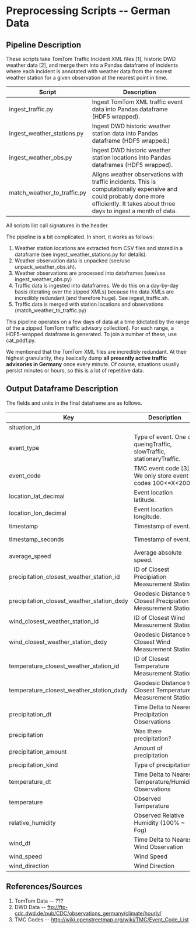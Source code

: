 # Preprocessing Scripts -- German Data

## Pipeline Description

These scripts take TomTom Traffic Incident XML files [1], historic DWD weather data [2], and merge them into a Pandas dataframe of incidents where each incident is annotated with weather data from the nearest weather station for a given observation at the nearest point in time.

| Script | Description |
| --- | --- |
| ingest_traffic.py | Ingest TomTom XML traffic event data into Pandas dataframe (HDF5 wrapped). |
| ingest_weather_stations.py | Ingest DWD historic weather station data into Pandas dataframe (HDF5 wrapped.) |
| ingest_weather_obs.py | Ingest DWD historic weather station locations into Pandas dataframes (HDF5 wrapped). |
| match_weather_to_traffic.py | Aligns weather observations with traffic incidents. This is computationally expensive and could probably done more efficiently. It takes about three days to ingest a month of data. |

All scripts list call signatures in the header.

The pipeline is a bit complicated. In short, it works as follows:

1. Weather station locations are extracted from CSV files and stored in a dataframe (see ingest_weather_stations.py for details).
2. Weather observation data is unpacked (see/use unpack_weather_obs.sh).
3. Weather observations are processed into dataframes (see/use ingest_weather_obs.py)
4. Traffic data is ingested into dataframes. We do this on a day-by-day basis (iterating over the zipped XMLs) because the data XMLs are incredibly redundant (and therefore huge). See ingest_traffic.sh.
5. Traffic data is merged with station locations and observations (match_weather_to_traffic.py)

This pipeline operates on a few days of data at a time (dictated by the range of the a zipped TomTom traffic advisory collection). For each range, a HDF5-wrapped dataframe is generated. To join a number of these, use cat_pddf.py.

We mentioned that the TomTom XML files are incredibly redundant. At their highest granularity, they basically dump **all presently active traffic advisories in Germany** once every minute. Of course, situations usually persist minutes or hours, so this is a lot of repetitive data.

## Output Dataframe Description

The fields and units in the final dataframe are as follows.

| Key | Description | Unit |
| --- | ---- | --- |
| situation_id | | |
| event_type | Type of event. One of queingTraffic, slowTraffic, stationaryTraffic. |
| event_code | TMC event code [3]. We only store event codes 100<=X<200. | |
| location_lat_decimal | Event location latitude. | Degree Decimal |
| location_lon_decimal | Event location longitude. | Degree Decimal |
| timestamp | Timestamp of event. | UTC/Zulu |
| timestamp_seconds | Timestamp of event. | Unix Epoch | Seconds | 
| average_speed | Average absolute speed. | km/h |
| precipitation_closest_weather_station_id | ID of Closest Precipiation Measurement Station | |
| precipitation_closest_weather_station_dxdy | Geodesic Distance to Closest Precipiation Measurement Station | km |
| wind_closest_weather_station_id | ID of Closest Wind Measurement Station | |
| wind_closest_weather_station_dxdy | Geodesic Distance to Closest Wind Measurement Station | km |
| temperature_closest_weather_station_id | ID of Closest Temperature Measurement Station | |
| temperature_closest_weather_station_dxdy | Geodesic Distance to Closest Temperature Measurement Station | km |
| precipitation_dt | Time Delta to Nearest Precipitation Observations | Seconds |
| precipitation | Was there precipitation? | Bool
| precipitation_amount | Amount of precipitation | mm/h
| precipitation_kind | Type of precipitation | Integer
| temperature_dt | Time Delta to Nearest Temperature/Humidity Observations | Seconds |
| temperature | Observed Temperature | Deg C |
| relative_humidity | Observed Relative Humidity (100% ~ Fog) | Per cent |
| wind_dt | Time Delta to Nearest Wind Observation | Seconds |
| wind_speed | Wind Speed | m/s |
| wind_direction | Wind Direction | Degree |

## References/Sources

1. TomTom Data -- ???
2. DWD Data -- ftp://ftp-cdc.dwd.de/pub/CDC/observations_germany/climate/hourly/
3. TMC Codes -- http://wiki.openstreetmap.org/wiki/TMC/Event_Code_List


